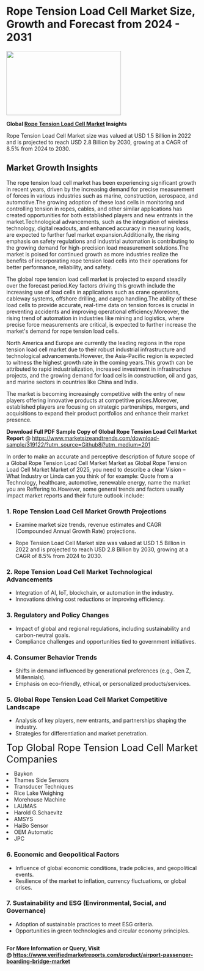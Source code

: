 <H1>Rope Tension Load Cell Market Size, Growth and Forecast from 2024 - 2031</H1><img class="aligncenter size-medium wp-image-584254" src="https://thirdeyenews.in/wp-content/uploads/2024/09/Global-Market-Research-300x168.jpeg" alt="" width="300" height="168" /><p><strong>Global&nbsp;<a href="https://www.marketsizeandtrends.com/download-sample/319122/?utm_source=Github8j?utm_medium=201">Rope Tension Load Cell Market</a> Insights</strong></p><p>Rope Tension Load Cell Market size was valued at USD 1.5 Billion in 2022 and is projected to reach USD 2.8 Billion by 2030, growing at a CAGR of 8.5% from 2024 to 2030.</p><p><h2>Market Growth Insights</h2> <p>The rope tension load cell market has been experiencing significant growth in recent years, driven by the increasing demand for precise measurement of forces in various industries such as marine, construction, aerospace, and automotive.The growing adoption of these load cells in monitoring and controlling tension in ropes, cables, and other similar applications has created opportunities for both established players and new entrants in the market.Technological advancements, such as the integration of wireless technology, digital readouts, and enhanced accuracy in measuring loads, are expected to further fuel market expansion.Additionally, the rising emphasis on safety regulations and industrial automation is contributing to the growing demand for high-precision load measurement solutions.The market is poised for continued growth as more industries realize the benefits of incorporating rope tension load cells into their operations for better performance, reliability, and safety.</p> <p>The global rope tension load cell market is projected to expand steadily over the forecast period.Key factors driving this growth include the increasing use of load cells in applications such as crane operations, cableway systems, offshore drilling, and cargo handling.The ability of these load cells to provide accurate, real-time data on tension forces is crucial in preventing accidents and improving operational efficiency.Moreover, the rising trend of automation in industries like mining and logistics, where precise force measurements are critical, is expected to further increase the market's demand for rope tension load cells.</p> <p>North America and Europe are currently the leading regions in the rope tension load cell market due to their robust industrial infrastructure and technological advancements.However, the Asia-Pacific region is expected to witness the highest growth rate in the coming years.This growth can be attributed to rapid industrialization, increased investment in infrastructure projects, and the growing demand for load cells in construction, oil and gas, and marine sectors in countries like China and India.</p> <p>The market is becoming increasingly competitive with the entry of new players offering innovative products at competitive prices.Moreover, established players are focusing on strategic partnerships, mergers, and acquisitions to expand their product portfolios and enhance their market presence.</p> <p><span class=""><strong>Download Full PDF Sample Copy of Global Rope Tension Load Cell Market Report</strong> @ <a href="https://www.marketsizeandtrends.com/download-sample/319122/?utm_source=Github8j?utm_medium=201" target="_blank">https://www.marketsizeandtrends.com/download-sample/319122/?utm_source=Github8j?utm_medium=201</a></span></p><p>In order to make an accurate and perceptive description of future scope of a Global&nbsp;Rope Tension Load Cell Market Market as Global&nbsp;Rope Tension Load Cell Market Market of 2025, you need to describe a clear Vision &ndash; What Industry or Linda can you think of for example: Quote from a Technology, healthcare, automotive, renewable energy, name the market you are Reffering to.However, some general trends and factors usually impact market reports and their future outlook include:</p><h3>1.&nbsp;<strong>Rope Tension Load Cell Market Growth Projections</strong></h3><ul><li>Examine market size trends, revenue estimates and CAGR (Compounded Annual Growth Rate) projections.</li><li><p>Rope Tension Load Cell Market size was valued at USD 1.5 Billion in 2022 and is projected to reach USD 2.8 Billion by 2030, growing at a CAGR of 8.5% from 2024 to 2030.</p></li></ul><h3>2.&nbsp;<strong>Rope Tension Load Cell Market Technological Advancements</strong></h3><ul><li>Integration of AI, IoT, blockchain, or automation in the industry.</li><li>Innovations driving cost reductions or improving efficiency.</li></ul><h3>3.&nbsp;<strong>Regulatory and Policy Changes</strong></h3><ul><li>Impact of global and regional regulations, including sustainability and carbon-neutral goals.</li><li>Compliance challenges and opportunities tied to government initiatives.</li></ul><h3>4.&nbsp;<strong>Consumer Behavior Trends</strong></h3><ul><li>Shifts in demand influenced by generational preferences (e.g., Gen Z, Millennials).</li><li>Emphasis on eco-friendly, ethical, or personalized products/services.</li></ul><h3>5.&nbsp;<strong>Global Rope Tension Load Cell Market Competitive Landscape</strong></h3><ul><li>Analysis of key players, new entrants, and partnerships shaping the industry.</li><li>Strategies for differentiation and market penetration.</li></ul><p data-pm-slice="1 1 []"><span style="color: inherit; font-family: inherit; font-size: 25px;">Top Global Rope Tension Load Cell Market Companies</span></p><div class="" data-test-id=""><p><li>Baykon</li><li> Thames Side Sensors</li><li> Transducer Techniques</li><li> Rice Lake Weighing</li><li> Morehouse Machine</li><li> LAUMAS</li><li> Harold G.Schaevitz</li><li> AMSYS</li><li> HaiBo Sensor</li><li> OEM Automatic</li><li> JPC</li></p></div><h3>6.&nbsp;<strong>Economic and Geopolitical Factors</strong></h3><ul><li>Influence of global economic conditions, trade policies, and geopolitical events.</li><li>Resilience of the market to inflation, currency fluctuations, or global crises.</li></ul><h3>7.&nbsp;<strong>Sustainability and ESG (Environmental, Social, and Governance)</strong></h3><ul><li>Adoption of sustainable practices to meet ESG criteria.</li><li>Opportunities in green technologies and circular economy principles.</li></ul><h2><strong style="font-size: 14px;">For More Information or Query, Visit @&nbsp;</strong><a style="background-color: #ffffff; font-size: 14px;" href="https://www.marketsizeandtrends.com/report/rope-tension-load-cell-market/" target="_blank">https://www.verifiedmarketreports.com/product/airport-passenger-boarding-bridge-market</a></h2>